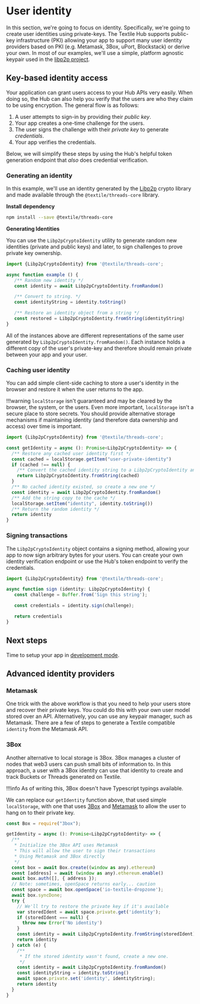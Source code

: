 # User identity

In this section, we're going to focus on identity. Specifically, we're going to create user identities using private-keys. The Textile Hub supports public-key infrastructure (PKI) allowing your app to support many user identity providers based on PKI (e.g. Metamask, 3Box, uPort, Blockstack) or derive your own. In most of our examples, we'll use a simple, platform agnostic keypair used in the [libp2p project](https://libp2p.io).

## Key-based identity access

Your application can grant users access to your Hub APIs very easily. When doing so, the Hub can also help you verify that the users are who they claim to be using encryption. The general flow is as follows:

1. A user attempts to sign-in by providing their _public key_.
2. Your app creates a one-time challenge for the users.
3. The user signs the challenge with their _private key_ to generate _credentials_.
4. Your app verifies the credentials.

Below, we will simplify these steps by using the Hub's helpful token generation endpoint that _also_ does credential verification.

### Generating an identity

In this example, we'll use an identity generated by the [Libp2p](https://libp2p.io) crypto library and made available through the `@textile/threads-core` library.

**Install dependency**

```bash
npm install --save @textile/threads-core
```

**Generating Identities**

You can use the `Libp2pCryptoIdentity` utility to generate random new identities (private and public keys) and later, to sign challenges to prove private key ownership.

```typescript
import {Libp2pCryptoIdentity} from '@textile/threads-core';

async function example () {
   /** Random new identity */
   const identity = await Libp2pCryptoIdentity.fromRandom()

   /** Convert to string. */
   const identityString = identity.toString()

   /** Restore an identity object from a string */
   const restored = Libp2pCryptoIdentity.fromString(identityString)
}
```

All of the instances above are different representations of the same user generated by `Libp2pCryptoIdentity.fromRandom()`. Each instance holds a different copy of the user's private-key and therefore should remain private between your app and your user.

### Caching user identity

You can add simple client-side caching to store a user's identity in the browser and restore it when the user returns to the app.

!!!warning
    `localStorage` isn't guaranteed and may be cleared by the browser, the system, or the users. Even more important, `localStorage` isn't a secure place to store secrets. You should provide alternative storage mechanisms if maintaining identity (and therefore data ownership and access) over time is important.

```typescript
import {Libp2pCryptoIdentity} from '@textile/threads-core';

const getIdentity = async (): Promise<Libp2pCryptoIdentity> => {
  /** Restore any cached user identity first */
  const cached = localStorage.getItem("user-private-identity")
  if (cached !== null) {
    /** Convert the cached identity string to a Libp2pCryptoIdentity and return */
    return Libp2pCryptoIdentity.fromString(cached)
  }
  /** No cached identity existed, so create a new one */
  const identity = await Libp2pCryptoIdentity.fromRandom()
  /** Add the string copy to the cache */
  localStorage.setItem("identity", identity.toString())
  /** Return the random identity */
  return identity
}
```

### Signing transactions

The `Libp2pCryptoIdentity` object contains a signing method, allowing your app to now sign arbitrary bytes for your users. You can create your own identity verification endpoint or use the Hub's token endpoint to verify the credentials.

```typescript
import {Libp2pCryptoIdentity} from '@textile/threads-core';

async function sign (identity: Libp2pCryptoIdentity) {
   const challenge = Buffer.from('Sign this string');

   const credentials = identity.sign(challenge);

   return credentials
}
```

## Next steps

Time to setup your app in [development mode](development-mode.md).

## Advanced identity providers

### Metamask

One trick with the above workflow is that you need to help your users store and recover their private keys. You could do this with your own user model stored over an API. Alternatively, you can use any keypair manager, such as Metamask. There are a few of steps to generate a Textile compatible `identity` from the Metamask API.

### 3Box

Another alternative to local storage is 3Box. 3Box manages a cluster of nodes that web3 users can push small bits of information to. In this approach, a user with a 3Box identity can use that identity to create and track Buckets or Threads generated on Textile.

!!!info
    As of writing this, 3Box doesn't have Typescript typings available.

We can replace our `getIdentity` function above, that used simple `localStorage`, with one that uses [3Box](https://3box.io/) and [Metamask](https://metamask.io/) to allow the user to hang on to their private key. 

```javascript
const Box = require("3box");

getIdentity = async (): Promise<Libp2pCryptoIdentity> => {
  /**
   * Initialize the 3Box API uses Metamask
   * This will allow the user to sign their transactions
   * Using Metamask and 3Box directly
   */
  const box = await Box.create((window as any).ethereum)
  const [address] = await (window as any).ethereum.enable()
  await box.auth([], { address });
  // Note: sometimes, openSpace returns early... caution
  const space = await box.openSpace('io-textile-dropzone');
  await box.syncDone;
  try {
    // We'll try to restore the private key if it's available
    var storedIdent = await space.private.get('identity');
    if (storedIdent === null) {
      throw new Error('No identity')
    }
    const identity = await Libp2pCryptoIdentity.fromString(storedIdent)
    return identity
  } catch (e) {
    /**
     * If the stored identity wasn't found, create a new one.
     */
    const identity = await Libp2pCryptoIdentity.fromRandom()
    const identityString = identity.toString()
    await space.private.set('identity', identityString);
    return identity
  }
}
```

<br />